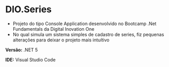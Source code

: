 # DIO.Series

- Projeto do tipo Console Application desenvolvido no Bootcamp .Net Fundamentals da Digital Inovation One
- No qual simula um sistema simples de cadastro de series, fiz pequenas alterações para deixar o projeto mais intuítivo

**Versão:** .NET 5

**IDE:** Visual Studio Code
